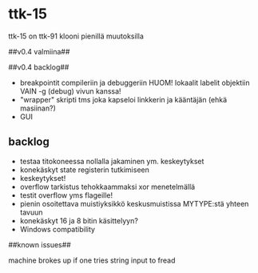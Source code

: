 # ttk-15 #
ttk-15 on ttk-91 klooni pienillä muutoksilla

##v0.4 valmiina##

##v0.4 backlog##
 * breakpointit compileriin ja debuggeriin HUOM! lokaalit labelit objektiin VAIN -g (debug) vivun kanssa!
 * "wrapper" skripti tms joka kapseloi linkkerin ja kääntäjän (ehkä masiinan?)
 * GUI 

## backlog ##
 * testaa titokoneessa nollalla jakaminen ym. keskeytykset
 * konekäskyt state registerin tutkimiseen
 * keskeytykset!
 * overflow tarkistus tehokkaammaksi xor menetelmällä
 * testit overflow yms flageille!
 * pienin osoitettava muistiyksikkö keskusmuistissa MYTYPE:stä yhteen tavuun
 * konekäskyt 16 ja 8 bitin käsittelyyn?
 * Windows compatibility

##known issues##

machine brokes up if one tries string input to fread
